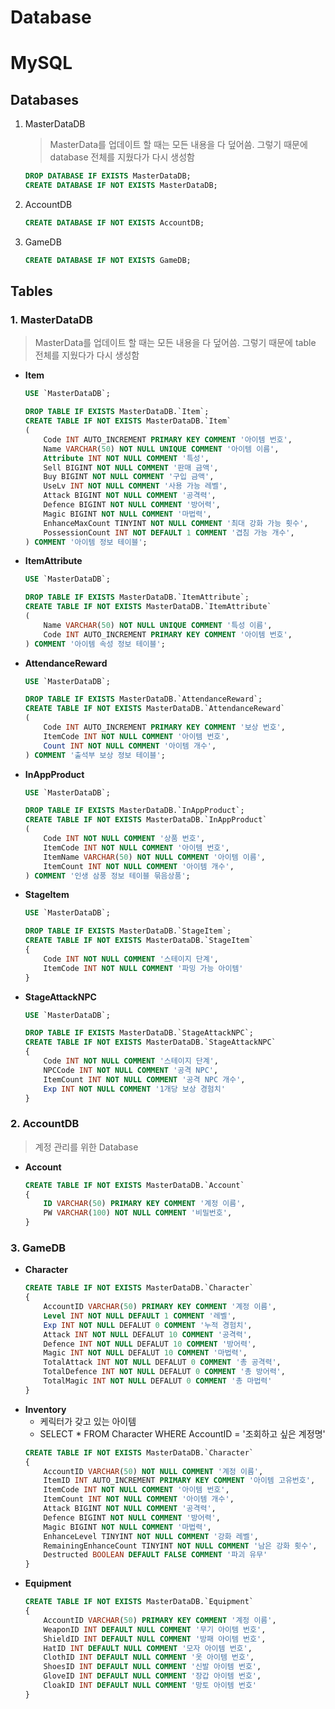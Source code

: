 # Database

# MySQL
## Databases
1. MasterDataDB
    > MasterData를 업데이트 할 때는 모든 내용을 다 덮어씀. 그렇기 때문에 database 전체를 지웠다가 다시 생성함
    ``` sql
    DROP DATABASE IF EXISTS MasterDataDB;
    CREATE DATABASE IF NOT EXISTS MasterDataDB;
    ```
2. AccountDB
    ``` sql
    CREATE DATABASE IF NOT EXISTS AccountDB;
    ```
3. GameDB
    ``` sql
    CREATE DATABASE IF NOT EXISTS GameDB;
    ```

## Tables
### 1. MasterDataDB
> MasterData를 업데이트 할 때는 모든 내용을 다 덮어씀. 그렇기 때문에 table 전체를 지웠다가 다시 생성함
* **Item**
    ``` sql
    USE `MasterDataDB`;

    DROP TABLE IF EXISTS MasterDataDB.`Item`;
    CREATE TABLE IF NOT EXISTS MasterDataDB.`Item`
    (
        Code INT AUTO_INCREMENT PRIMARY KEY COMMENT '아이템 번호',
        Name VARCHAR(50) NOT NULL UNIQUE COMMENT '아이템 이름',
        Attribute INT NOT NULL COMMENT '특성',
        Sell BIGINT NOT NULL COMMENT '판매 금액',
        Buy BIGINT NOT NULL COMMENT '구입 금액',
        UseLv INT NOT NULL COMMENT '사용 가능 레벨',
        Attack BIGINT NOT NULL COMMENT '공격력',
        Defence BIGINT NOT NULL COMMENT '방어력',
        Magic BIGINT NOT NULL COMMENT '마법력',
        EnhanceMaxCount TINYINT NOT NULL COMMENT '최대 강화 가능 횟수',
        PossessionCount INT NOT DEFAULT 1 COMMENT '겹침 가능 개수',
    ) COMMENT '아이템 정보 테이블';
    ```
* **ItemAttribute**
    ``` sql
    USE `MasterDataDB`;

    DROP TABLE IF EXISTS MasterDataDB.`ItemAttribute`;
    CREATE TABLE IF NOT EXISTS MasterDataDB.`ItemAttribute`
    (
        Name VARCHAR(50) NOT NULL UNIQUE COMMENT '특성 이름',
        Code INT AUTO_INCREMENT PRIMARY KEY COMMENT '아이템 번호',
    ) COMMENT '아이템 속성 정보 테이블';
    ```
* **AttendanceReward**
    ``` sql
    USE `MasterDataDB`;

    DROP TABLE IF EXISTS MasterDataDB.`AttendanceReward`;
    CREATE TABLE IF NOT EXISTS MasterDataDB.`AttendanceReward`
    (
        Code INT AUTO_INCREMENT PRIMARY KEY COMMENT '보상 번호',
        ItemCode INT NOT NULL COMMENT '아이템 번호',
        Count INT NOT NULL COMMENT '아이템 개수',
    ) COMMENT '출석부 보상 정보 테이블';
    ```
* **InAppProduct**
    ``` sql
    USE `MasterDataDB`;

    DROP TABLE IF EXISTS MasterDataDB.`InAppProduct`;
    CREATE TABLE IF NOT EXISTS MasterDataDB.`InAppProduct`
    (
        Code INT NOT NULL COMMENT '상품 번호',
        ItemCode INT NOT NULL COMMENT '아이템 번호',
        ItemName VARCHAR(50) NOT NULL COMMENT '아이템 이름',
        ItemCount INT NOT NULL COMMENT '아이템 개수',
    ) COMMENT '인생 삼풍 정보 테이블 묶음상품';
    ```
* **StageItem**
    ``` sql
    USE `MasterDataDB`;

    DROP TABLE IF EXISTS MasterDataDB.`StageItem`;
    CREATE TABLE IF NOT EXISTS MasterDataDB.`StageItem`
    {
        Code INT NOT NULL COMMENT '스테이지 단계',
        ItemCode INT NOT NULL COMMENT '파밍 가능 아이템'
    }
    ```
* **StageAttackNPC**
    ``` sql
    USE `MasterDataDB`;

    DROP TABLE IF EXISTS MasterDataDB.`StageAttackNPC`;
    CREATE TABLE IF NOT EXISTS MasterDataDB.`StageAttackNPC`
    {
        Code INT NOT NULL COMMENT '스테이지 단계',
        NPCCode INT NOT NULL COMMENT '공격 NPC',
        ItemCount INT NOT NULL COMMENT '공격 NPC 개수',
        Exp INT NOT NULL COMMENT '1개당 보상 경험치'
    }
    ```

### 2. AccountDB
> 계정 관리를 위한 Database
* **Account**
    ``` sql
    CREATE TABLE IF NOT EXISTS MasterDataDB.`Account`
    {
        ID VARCHAR(50) PRIMARY KEY COMMENT '계정 이름',
        PW VARCHAR(100) NOT NULL COMMENT '비밀번호',
    }
    ```

### 3. GameDB
* **Character**
    ``` sql
    CREATE TABLE IF NOT EXISTS MasterDataDB.`Character`
    {
        AccountID VARCHAR(50) PRIMARY KEY COMMENT '계정 이름',
        Level INT NOT NULL DEFAULT 1 COMMENT '레벨',
        Exp INT NOT NULL DEFALUT 0 COMMENT '누적 경험치',
        Attack INT NOT NULL DEFALUT 10 COMMENT '공격력',
        Defence INT NOT NULL DEFALUT 10 COMMENT '방어력',
        Magic INT NOT NULL DEFALUT 10 COMMENT '마법력',
        TotalAttack INT NOT NULL DEFALUT 0 COMMENT '총 공격력',
        TotalDefence INT NOT NULL DEFALUT 0 COMMENT '총 방어력',
        TotalMagic INT NOT NULL DEFALUT 0 COMMENT '총 마법력'
    }
    ```
* **Inventory**
    * 케릭터가 갖고 있는 아이템
    * SELECT * FROM Character WHERE AccountID = '조회하고 싶은 계정명'
    ``` sql
    CREATE TABLE IF NOT EXISTS MasterDataDB.`Character`
    {
        AccountID VARCHAR(50) NOT NULL COMMENT '계정 이름',
        ItemID INT AUTO_INCREMENT PRIMARY KEY COMMENT '아이템 고유번호',
        ItemCode INT NOT NULL COMMENT '아이템 번호',
        ItemCount INT NOT NULL COMMENT '아이템 개수',
        Attack BIGINT NOT NULL COMMENT '공격력',
        Defence BIGINT NOT NULL COMMENT '방어력',
        Magic BIGINT NOT NULL COMMENT '마법력',
        EnhanceLevel TINYINT NOT NULL COMMENT '강화 레벨',
        RemainingEnhanceCount TINYINT NOT NULL COMMENT '남은 강화 횟수',
        Destructed BOOLEAN DEFAULT FALSE COMMENT '파괴 유무'
    }
    ```
* **Equipment**
    ``` sql
    CREATE TABLE IF NOT EXISTS MasterDataDB.`Equipment`
    {
        AccountID VARCHAR(50) PRIMARY KEY COMMENT '계정 이름',
        WeaponID INT DEFAULT NULL COMMENT '무기 아이템 번호',
        ShieldID INT DEFAULT NULL COMMENT '방패 아이템 번호',
        HatID INT DEFAULT NULL COMMENT '모자 아이템 번호',
        ClothID INT DEFAULT NULL COMMENT '옷 아이템 번호',
        ShoesID INT DEFAULT NULL COMMENT '신발 아이템 번호',
        GloveID INT DEFAULT NULL COMMENT '장갑 아이템 번호',
        CloakID INT DEFAULT NULL COMMENT '망토 아이템 번호'
    }
    ```